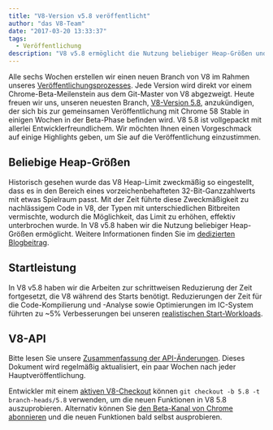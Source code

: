 ```yaml
---
title: "V8-Version v5.8 veröffentlicht"
author: "das V8-Team"
date: "2017-03-20 13:33:37"
tags: 
  - Veröffentlichung
description: "V8 v5.8 ermöglicht die Nutzung beliebiger Heap-Größen und verbessert die Startleistung."
---
```

Alle sechs Wochen erstellen wir einen neuen Branch von V8 im Rahmen unseres [Veröffentlichungsprozesses](/docs/release-process). Jede Version wird direkt vor einem Chrome-Beta-Meilenstein aus dem Git-Master von V8 abgezweigt. Heute freuen wir uns, unseren neuesten Branch, [V8-Version 5.8](https://chromium.googlesource.com/v8/v8.git/+log/branch-heads/5.8), anzukündigen, der sich bis zur gemeinsamen Veröffentlichung mit Chrome 58 Stable in einigen Wochen in der Beta-Phase befinden wird. V8 5.8 ist vollgepackt mit allerlei Entwicklerfreundlichem. Wir möchten Ihnen einen Vorgeschmack auf einige Highlights geben, um Sie auf die Veröffentlichung einzustimmen.

<!--truncate-->
## Beliebige Heap-Größen

Historisch gesehen wurde das V8 Heap-Limit zweckmäßig so eingestellt, dass es in den Bereich eines vorzeichenbehafteten 32-Bit-Ganzzahlwerts mit etwas Spielraum passt. Mit der Zeit führte diese Zweckmäßigkeit zu nachlässigem Code in V8, der Typen mit unterschiedlichen Bitbreiten vermischte, wodurch die Möglichkeit, das Limit zu erhöhen, effektiv unterbrochen wurde. In V8 v5.8 haben wir die Nutzung beliebiger Heap-Größen ermöglicht. Weitere Informationen finden Sie im [dedizierten Blogbeitrag](/blog/heap-size-limit).

## Startleistung

In V8 v5.8 haben wir die Arbeiten zur schrittweisen Reduzierung der Zeit fortgesetzt, die V8 während des Starts benötigt. Reduzierungen der Zeit für die Code-Kompilierung und -Analyse sowie Optimierungen im IC-System führten zu ~5% Verbesserungen bei unseren [realistischen Start-Workloads](/blog/real-world-performance).

## V8-API

Bitte lesen Sie unsere [Zusammenfassung der API-Änderungen](https://docs.google.com/document/d/1g8JFi8T_oAE_7uAri7Njtig7fKaPDfotU6huOa1alds/edit). Dieses Dokument wird regelmäßig aktualisiert, ein paar Wochen nach jeder Hauptveröffentlichung.

Entwickler mit einem [aktiven V8-Checkout](/docs/source-code#using-git) können `git checkout -b 5.8 -t branch-heads/5.8` verwenden, um die neuen Funktionen in V8 5.8 auszuprobieren. Alternativ können Sie [den Beta-Kanal von Chrome abonnieren](https://www.google.com/chrome/browser/beta.html) und die neuen Funktionen bald selbst ausprobieren.
